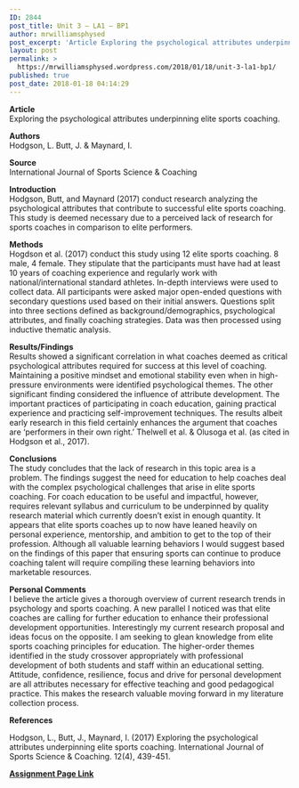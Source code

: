 ```yaml
---
ID: 2844
post_title: Unit 3 – LA1 – BP1
author: mrwilliamsphysed
post_excerpt: 'Article Exploring the psychological attributes underpinning elite sports coaching. Authors Hodgson, L. Butt, J. &amp; Maynard, I. Source International Journal of Sports Science &amp; Coaching Introduction Hodgson, Butt, and Maynard (2017) conduct research analyzing the psychological attributes that contribute to successful elite sports coaching. This study is deemed necessary due to a perceived lack of &hellip; <a href="https://mrwilliamsphysed.wordpress.com/2018/01/18/unit-3-la1-bp1/">Continue reading <span>Unit 3 &ndash; LA1 &ndash;&nbsp;BP1</span></a>'
layout: post
permalink: >
  https://mrwilliamsphysed.wordpress.com/2018/01/18/unit-3-la1-bp1/
published: true
post_date: 2018-01-18 04:14:29
---
```

<strong>Article</strong><br />
Exploring the psychological attributes underpinning elite sports coaching.

<strong>Authors</strong><br />
Hodgson, L. Butt, J. &amp; Maynard, I.

<strong>Source</strong><br />
International Journal of Sports Science &amp; Coaching

<strong>Introduction</strong><br />
Hodgson, Butt, and Maynard (2017) conduct research analyzing the psychological attributes that contribute to successful elite sports coaching. This study is deemed necessary due to a perceived lack of research for sports coaches in comparison to elite performers.

<strong>Methods</strong><br />
Hogdson et al. (2017) conduct this study using 12 elite sports coaching. 8 male, 4 female. They stipulate that the participants must have had at least 10 years of coaching experience and regularly work with national/international standard athletes. In-depth interviews were used to collect data. All participants were asked major open-ended questions with secondary questions used based on their initial answers. Questions split into three sections defined as background/demographics, psychological attributes, and finally coaching strategies. Data was then processed using inductive thematic analysis.

<strong>Results/Findings</strong><br />
Results showed a significant correlation in what coaches deemed as critical psychological attributes required for success at this level of coaching. Maintaining a positive mindset and emotional stability even when in high-pressure environments were identified psychological themes. The other significant finding considered the influence of attribute development. The important practices of participating in coach education, gaining practical experience and practicing self-improvement techniques. The results albeit early research in this field certainly enhances the argument that coaches are &#8216;performers in their own right.&#8217; Thelwell et al. &amp; Olusoga et al. (as cited in Hodgson et al., 2017).

<strong>Conclusions</strong><br />
The study concludes that the lack of research in this topic area is a problem. The findings suggest the need for education to help coaches deal with the complex psychological challenges that arise in elite sports coaching. For coach education to be useful and impactful, however, requires relevant syllabus and curriculum to be underpinned by quality research material which currently doesn&#8217;t exist in enough quantity. It appears that elite sports coaches up to now have leaned heavily on personal experience, mentorship, and ambition to get to the top of their profession. Although all valuable learning behaviors I would suggest based on the findings of this paper that ensuring sports can continue to produce coaching talent will require compiling these learning behaviors into marketable resources.

<strong>Personal Comments</strong><br />
I believe the article gives a thorough overview of current research trends in psychology and sports coaching. A new parallel I noticed was that elite coaches are calling for further education to enhance their professional development opportunities. Interestingly my current research proposal and ideas focus on the opposite. I am seeking to glean knowledge from elite sports coaching principles for education. The higher-order themes identified in the study crossover appropriately with professional development of both students and staff within an educational setting. Attitude, confidence, resilience, focus and drive for personal development are all attributes necessary for effective teaching and good pedagogical practice. This makes the research valuable moving forward in my literature collection process.

<strong>References</strong>

Hodgson, L., Butt, J., Maynard, I. (2017) Exploring the psychological attributes underpinning elite sports coaching. International Journal of Sports Science &amp; Coaching. 12(4), 439-451.

<strong><a href="https://create.twu.ca/ldrs591-sp18/unit-3-learning-activities/">Assignment Page Link</a></strong>